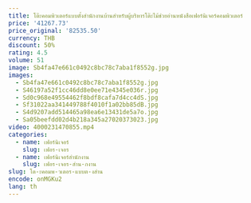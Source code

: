```yaml
---
title: โต๊ะคอมพิวเตอร์แบบตั้งสำนักงานบ้านสำหรับผู้บริหารโต๊ะไม้ช่วยอ่านหนังสือเฟอร์นิเจอร์คอมพิวเตอร์
price: '41267.73'
price_original: '82535.50'
currency: THB
discount: 50%
rating: 4.5
volume: 51
image: Sb4fa47e661c0492c8bc78c7aba1f8552g.jpg
images:
  - Sb4fa47e661c0492c8bc78c7aba1f8552g.jpg
  - S46197a52f1cc46dd8e0ee71e4345e036r.jpg
  - Sd0c968e49554462f8bdf8cafa7d4cc4dS.jpg
  - Sf31022aa341449788f4010f1a02bb85dB.jpg
  - S4d9207add514465a98ea6e13431de5a7o.jpg
  - Sa05beefdd02d4b218a345a27020373023.jpg
video: 4000231470855.mp4
categories:
  - name: เฟอร์นิเจอร์
    slug: เฟอร-เจอร
  - name: เฟอร์นิเจอร์สำนักงาน
    slug: เฟอร-เจอร-สำน-กงาน
slug: โต-ะคอมพ-วเตอร-แบบต-งสำน
encode: onMGKu2
lang: th
---
```

  